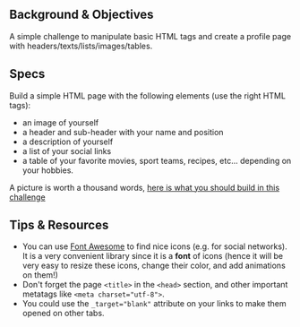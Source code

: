 ## Background & Objectives

A simple challenge to manipulate basic HTML tags and create a profile page with headers/texts/lists/images/tables.

## Specs

Build a simple HTML page with the following elements (use the right HTML tags):

- an image of yourself
- a header and sub-header with your name and position
- a description of yourself
- a list of your social links
- a table of your favorite movies, sport teams, recipes, etc... depending on your hobbies.

A picture is worth a thousand words, [here is what you should build in this challenge](http://lewagon.github.io/html-css-challenges/01-profile-content/)

## Tips & Resources

- You can use [Font Awesome](http://fortawesome.github.io/Font-Awesome/) to find nice icons (e.g. for social networks). It is a very convenient library since it is a **font** of icons (hence it will be very easy to resize these icons, change their color, and add animations on them!)
- Don't forget the page `<title>` in the `<head>` section, and other important metatags like `<meta charset="utf-8">`.
- You could use the `_target="blank"` attribute on your links to make them opened on other tabs.